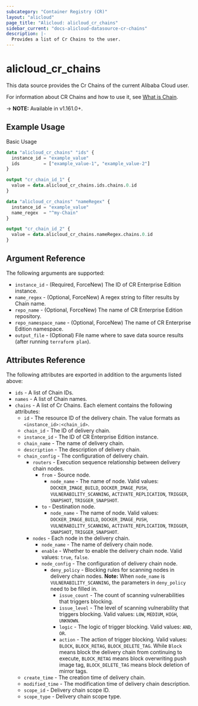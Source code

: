 ```yaml
---
subcategory: "Container Registry (CR)"
layout: "alicloud"
page_title: "Alicloud: alicloud_cr_chains"
sidebar_current: "docs-alicloud-datasource-cr-chains"
description: |-
  Provides a list of Cr Chains to the user.
---
```


# alicloud\_cr\_chains

This data source provides the Cr Chains of the current Alibaba Cloud user.

For information about CR Chains and how to use it, see [What is Chain](https://www.alibabacloud.com/help/en/doc-detail/357821.html).

-> **NOTE:** Available in v1.161.0+.

## Example Usage

Basic Usage

```terraform
data "alicloud_cr_chains" "ids" {
  instance_id = "example_value"
  ids         = ["example_value-1", "example_value-2"]
}

output "cr_chain_id_1" {
  value = data.alicloud_cr_chains.ids.chains.0.id
}

data "alicloud_cr_chains" "nameRegex" {
  instance_id = "example_value"
  name_regex  = "^my-Chain"
}

output "cr_chain_id_2" {
  value = data.alicloud_cr_chains.nameRegex.chains.0.id
}
```

## Argument Reference

The following arguments are supported:

* `instance_id` - (Required, ForceNew) The ID of CR Enterprise Edition instance.
* `name_regex` - (Optional, ForceNew) A regex string to filter results by Chain name.
* `repo_name` - (Optional, ForceNew) The name of CR Enterprise Edition repository.
* `repo_namespace_name` - (Optional, ForceNew) The name of CR Enterprise Edition namespace.
* `output_file` - (Optional) File name where to save data source results (after running `terraform plan`).

## Attributes Reference

The following attributes are exported in addition to the arguments listed above:

* `ids` - A list of Chain IDs.
* `names` - A list of Chain names.
* `chains` - A list of Cr Chains. Each element contains the following attributes:
  * `id` - The resource ID of the delivery chain. The value formats as `<instance_id>:<chain_id>`.
  * `chain_id` - The ID of delivery chain.
  * `instance_id` - The ID of CR Enterprise Edition instance.
  * `chain_name` - The name of delivery chain.
  * `description` - The description of delivery chain.
  * `chain_config` - The configuration of delivery chain.
    * `routers` - Execution sequence relationship between delivery chain nodes.
      * `from` - Source node.
        * `node_name` - The name of node. Valid values: `DOCKER_IMAGE_BUILD`, `DOCKER_IMAGE_PUSH`, `VULNERABILITY_SCANNING`, `ACTIVATE_REPLICATION`, `TRIGGER`, `SNAPSHOT`, `TRIGGER_SNAPSHOT`.
      * `to` - Destination node.
        * `node_name` - The name of node. Valid values: `DOCKER_IMAGE_BUILD`, `DOCKER_IMAGE_PUSH`, `VULNERABILITY_SCANNING`, `ACTIVATE_REPLICATION`, `TRIGGER`, `SNAPSHOT`, `TRIGGER_SNAPSHOT`.
    * `nodes` - Each node in the delivery chain.
      * `node_name` - The name of delivery chain node.
      * `enable` - Whether to enable the delivery chain node. Valid values: `true`, `false`.
      * `node_config` - The configuration of delivery chain node.
        * `deny_policy` - Blocking rules for scanning nodes in delivery chain nodes. **Note:** When `node_name` is `VULNERABILITY_SCANNING`, the parameters in `deny_policy` need to be filled in.
          * `issue_count` - The count of scanning vulnerabilities that triggers blocking.
          * `issue_level` - The level of scanning vulnerability that triggers blocking. Valid values: `LOW`, `MEDIUM`, `HIGH`, `UNKNOWN`.
          * `logic` - The logic of trigger blocking. Valid values: `AND`, `OR`.
          * `action` - The action of trigger blocking. Valid values: `BLOCK`, `BLOCK_RETAG`, `BLOCK_DELETE_TAG`. While `Block` means block the delivery chain from continuing to execute, `BLOCK_RETAG` means block overwriting push image tag, `BLOCK_DELETE_TAG` means block deletion of mirror tags.
  * `create_time` - The creation time of delivery chain.
  * `modified_time` - The modification time of delivery chain description.
  * `scope_id` - Delivery chain scope ID.
  * `scope_type` - Delivery chain scope type.